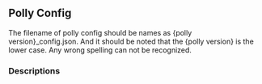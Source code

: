 ## Polly Config

The filename of polly config should be names as {polly version}_config.json. And it should be noted that the {polly version} is the lower case. Any wrong spelling can not be recognized. 

### Descriptions
